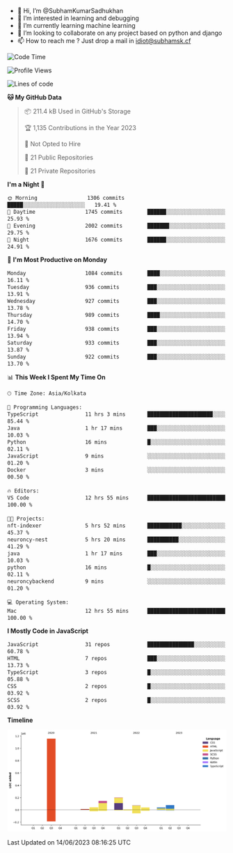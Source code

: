 - 👋 Hi, I’m @SubhamKumarSadhukhan
- 👀 I’m interested in learning and debugging
- 🌱 I’m currently learning machine learning
- 💞️ I’m looking to collaborate on any project based on python and django
- 📫 How to reach me ?
      Just drop a mail in idiot@subhamsk.cf

<!---
SubhamKumarSadhukhan/SubhamKumarSadhukhan is a ✨ special ✨ repository because its `README.md` (this file) appears on your GitHub profile.
You can click the Preview link to take a look at your changes.
--->


<!--START_SECTION:waka-->
![Code Time](http://img.shields.io/badge/Code%20Time-1%2C228%20hrs%2032%20mins-blue)

![Profile Views](http://img.shields.io/badge/Profile%20Views-4-blue)

![Lines of code](https://img.shields.io/badge/From%20Hello%20World%20I%27ve%20Written-1.8%20million%20lines%20of%20code-blue)

**🐱 My GitHub Data** 

> 📦 211.4 kB Used in GitHub's Storage 
 > 
> 🏆 1,135 Contributions in the Year 2023
 > 
> 🚫 Not Opted to Hire
 > 
> 📜 21 Public Repositories 
 > 
> 🔑 21 Private Repositories 
 > 
**I'm a Night 🦉** 

```text
🌞 Morning                1306 commits        █████░░░░░░░░░░░░░░░░░░░░   19.41 % 
🌆 Daytime                1745 commits        ██████░░░░░░░░░░░░░░░░░░░   25.93 % 
🌃 Evening                2002 commits        ███████░░░░░░░░░░░░░░░░░░   29.75 % 
🌙 Night                  1676 commits        ██████░░░░░░░░░░░░░░░░░░░   24.91 % 
```
📅 **I'm Most Productive on Monday** 

```text
Monday                   1084 commits        ████░░░░░░░░░░░░░░░░░░░░░   16.11 % 
Tuesday                  936 commits         ███░░░░░░░░░░░░░░░░░░░░░░   13.91 % 
Wednesday                927 commits         ███░░░░░░░░░░░░░░░░░░░░░░   13.78 % 
Thursday                 989 commits         ████░░░░░░░░░░░░░░░░░░░░░   14.70 % 
Friday                   938 commits         ███░░░░░░░░░░░░░░░░░░░░░░   13.94 % 
Saturday                 933 commits         ███░░░░░░░░░░░░░░░░░░░░░░   13.87 % 
Sunday                   922 commits         ███░░░░░░░░░░░░░░░░░░░░░░   13.70 % 
```


📊 **This Week I Spent My Time On** 

```text
🕑︎ Time Zone: Asia/Kolkata

💬 Programming Languages: 
TypeScript               11 hrs 3 mins       █████████████████████░░░░   85.44 % 
Java                     1 hr 17 mins        ███░░░░░░░░░░░░░░░░░░░░░░   10.03 % 
Python                   16 mins             █░░░░░░░░░░░░░░░░░░░░░░░░   02.11 % 
JavaScript               9 mins              ░░░░░░░░░░░░░░░░░░░░░░░░░   01.20 % 
Docker                   3 mins              ░░░░░░░░░░░░░░░░░░░░░░░░░   00.50 % 

🔥 Editors: 
VS Code                  12 hrs 55 mins      █████████████████████████   100.00 % 

🐱‍💻 Projects: 
nft-indexer              5 hrs 52 mins       ███████████░░░░░░░░░░░░░░   45.37 % 
neuroncy-nest            5 hrs 20 mins       ██████████░░░░░░░░░░░░░░░   41.29 % 
java                     1 hr 17 mins        ███░░░░░░░░░░░░░░░░░░░░░░   10.03 % 
python                   16 mins             █░░░░░░░░░░░░░░░░░░░░░░░░   02.11 % 
neuroncybackend          9 mins              ░░░░░░░░░░░░░░░░░░░░░░░░░   01.20 % 

💻 Operating System: 
Mac                      12 hrs 55 mins      █████████████████████████   100.00 % 
```

**I Mostly Code in JavaScript** 

```text
JavaScript               31 repos            ███████████████░░░░░░░░░░   60.78 % 
HTML                     7 repos             ███░░░░░░░░░░░░░░░░░░░░░░   13.73 % 
TypeScript               3 repos             █░░░░░░░░░░░░░░░░░░░░░░░░   05.88 % 
CSS                      2 repos             █░░░░░░░░░░░░░░░░░░░░░░░░   03.92 % 
SCSS                     2 repos             █░░░░░░░░░░░░░░░░░░░░░░░░   03.92 % 
```



**Timeline**

![Lines of Code chart](https://raw.githubusercontent.com/SubhamKumarSadhukhan/SubhamKumarSadhukhan/main/assets/bar_graph.png)


 Last Updated on 14/06/2023 08:16:25 UTC
<!--END_SECTION:waka-->
